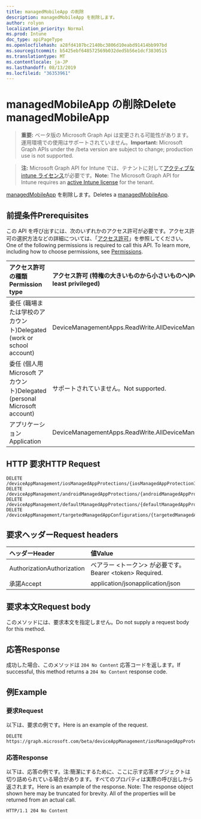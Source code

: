 ```yaml
---
title: managedMobileApp の削除
description: managedMobileApp を削除します。
author: rolyon
localization_priority: Normal
ms.prod: Intune
doc_type: apiPageType
ms.openlocfilehash: a28fd4107bc2140bc3806d10eabd91414bb997bd
ms.sourcegitcommit: b5425ebf648572569b032ded5b56e1dcf3830515
ms.translationtype: MT
ms.contentlocale: ja-JP
ms.lasthandoff: 08/13/2019
ms.locfileid: "36353961"
---
```

# <a name="delete-managedmobileapp"></a><span data-ttu-id="8de95-103">managedMobileApp の削除</span><span class="sxs-lookup"><span data-stu-id="8de95-103">Delete managedMobileApp</span></span>

> <span data-ttu-id="8de95-104">**重要:** ベータ版の Microsoft Graph Api は変更される可能性があります。運用環境での使用はサポートされていません。</span><span class="sxs-lookup"><span data-stu-id="8de95-104">**Important:** Microsoft Graph APIs under the /beta version are subject to change; production use is not supported.</span></span>

> <span data-ttu-id="8de95-105">**注:** Microsoft Graph API for Intune では、テナントに対して[アクティブな intune ライセンス](https://go.microsoft.com/fwlink/?linkid=839381)が必要です。</span><span class="sxs-lookup"><span data-stu-id="8de95-105">**Note:** The Microsoft Graph API for Intune requires an [active Intune license](https://go.microsoft.com/fwlink/?linkid=839381) for the tenant.</span></span>

<span data-ttu-id="8de95-106">[managedMobileApp](../resources/intune-mam-managedmobileapp.md) を削除します。</span><span class="sxs-lookup"><span data-stu-id="8de95-106">Deletes a [managedMobileApp](../resources/intune-mam-managedmobileapp.md).</span></span>

## <a name="prerequisites"></a><span data-ttu-id="8de95-107">前提条件</span><span class="sxs-lookup"><span data-stu-id="8de95-107">Prerequisites</span></span>
<span data-ttu-id="8de95-p101">この API を呼び出すには、次のいずれかのアクセス許可が必要です。アクセス許可の選択方法などの詳細については、「[アクセス許可](/graph/permissions-reference)」を参照してください。</span><span class="sxs-lookup"><span data-stu-id="8de95-p101">One of the following permissions is required to call this API. To learn more, including how to choose permissions, see [Permissions](/graph/permissions-reference).</span></span>

|<span data-ttu-id="8de95-110">アクセス許可の種類</span><span class="sxs-lookup"><span data-stu-id="8de95-110">Permission type</span></span>|<span data-ttu-id="8de95-111">アクセス許可 (特権の大きいものから小さいものへ)</span><span class="sxs-lookup"><span data-stu-id="8de95-111">Permissions (from most to least privileged)</span></span>|
|:---|:---|
|<span data-ttu-id="8de95-112">委任 (職場または学校のアカウント)</span><span class="sxs-lookup"><span data-stu-id="8de95-112">Delegated (work or school account)</span></span>|<span data-ttu-id="8de95-113">DeviceManagementApps.ReadWrite.All</span><span class="sxs-lookup"><span data-stu-id="8de95-113">DeviceManagementApps.ReadWrite.All</span></span>|
|<span data-ttu-id="8de95-114">委任 (個人用 Microsoft アカウント)</span><span class="sxs-lookup"><span data-stu-id="8de95-114">Delegated (personal Microsoft account)</span></span>|<span data-ttu-id="8de95-115">サポートされていません。</span><span class="sxs-lookup"><span data-stu-id="8de95-115">Not supported.</span></span>|
|<span data-ttu-id="8de95-116">アプリケーション</span><span class="sxs-lookup"><span data-stu-id="8de95-116">Application</span></span>|<span data-ttu-id="8de95-117">DeviceManagementApps.ReadWrite.All</span><span class="sxs-lookup"><span data-stu-id="8de95-117">DeviceManagementApps.ReadWrite.All</span></span>|

## <a name="http-request"></a><span data-ttu-id="8de95-118">HTTP 要求</span><span class="sxs-lookup"><span data-stu-id="8de95-118">HTTP Request</span></span>
<!-- {
  "blockType": "ignored"
}
-->
``` http
DELETE /deviceAppManagement/iosManagedAppProtections/{iosManagedAppProtectionId}/apps/{managedMobileAppId}
DELETE /deviceAppManagement/androidManagedAppProtections/{androidManagedAppProtectionId}/apps/{managedMobileAppId}
DELETE /deviceAppManagement/defaultManagedAppProtections/{defaultManagedAppProtectionId}/apps/{managedMobileAppId}
DELETE /deviceAppManagement/targetedManagedAppConfigurations/{targetedManagedAppConfigurationId}/apps/{managedMobileAppId}
```

## <a name="request-headers"></a><span data-ttu-id="8de95-119">要求ヘッダー</span><span class="sxs-lookup"><span data-stu-id="8de95-119">Request headers</span></span>
|<span data-ttu-id="8de95-120">ヘッダー</span><span class="sxs-lookup"><span data-stu-id="8de95-120">Header</span></span>|<span data-ttu-id="8de95-121">値</span><span class="sxs-lookup"><span data-stu-id="8de95-121">Value</span></span>|
|:---|:---|
|<span data-ttu-id="8de95-122">Authorization</span><span class="sxs-lookup"><span data-stu-id="8de95-122">Authorization</span></span>|<span data-ttu-id="8de95-123">ベアラー &lt;トークン&gt; が必要です。</span><span class="sxs-lookup"><span data-stu-id="8de95-123">Bearer &lt;token&gt; Required.</span></span>|
|<span data-ttu-id="8de95-124">承諾</span><span class="sxs-lookup"><span data-stu-id="8de95-124">Accept</span></span>|<span data-ttu-id="8de95-125">application/json</span><span class="sxs-lookup"><span data-stu-id="8de95-125">application/json</span></span>|

## <a name="request-body"></a><span data-ttu-id="8de95-126">要求本文</span><span class="sxs-lookup"><span data-stu-id="8de95-126">Request body</span></span>
<span data-ttu-id="8de95-127">このメソッドには、要求本文を指定しません。</span><span class="sxs-lookup"><span data-stu-id="8de95-127">Do not supply a request body for this method.</span></span>

## <a name="response"></a><span data-ttu-id="8de95-128">応答</span><span class="sxs-lookup"><span data-stu-id="8de95-128">Response</span></span>
<span data-ttu-id="8de95-129">成功した場合、このメソッドは `204 No Content` 応答コードを返します。</span><span class="sxs-lookup"><span data-stu-id="8de95-129">If successful, this method returns a `204 No Content` response code.</span></span>

## <a name="example"></a><span data-ttu-id="8de95-130">例</span><span class="sxs-lookup"><span data-stu-id="8de95-130">Example</span></span>

### <a name="request"></a><span data-ttu-id="8de95-131">要求</span><span class="sxs-lookup"><span data-stu-id="8de95-131">Request</span></span>
<span data-ttu-id="8de95-132">以下は、要求の例です。</span><span class="sxs-lookup"><span data-stu-id="8de95-132">Here is an example of the request.</span></span>
``` http
DELETE https://graph.microsoft.com/beta/deviceAppManagement/iosManagedAppProtections/{iosManagedAppProtectionId}/apps/{managedMobileAppId}
```

### <a name="response"></a><span data-ttu-id="8de95-133">応答</span><span class="sxs-lookup"><span data-stu-id="8de95-133">Response</span></span>
<span data-ttu-id="8de95-p102">以下は、応答の例です。注:簡潔にするために、ここに示す応答オブジェクトは切り詰められている場合があります。すべてのプロパティは実際の呼び出しから返されます。</span><span class="sxs-lookup"><span data-stu-id="8de95-p102">Here is an example of the response. Note: The response object shown here may be truncated for brevity. All of the properties will be returned from an actual call.</span></span>
``` http
HTTP/1.1 204 No Content
```






